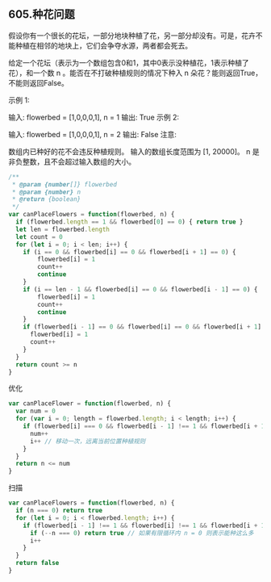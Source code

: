 ## 605.种花问题


假设你有一个很长的花坛，一部分地块种植了花，另一部分却没有。可是，花卉不能种植在相邻的地块上，它们会争夺水源，两者都会死去。

给定一个花坛（表示为一个数组包含0和1，其中0表示没种植花，1表示种植了花），和一个数 n 。能否在不打破种植规则的情况下种入 n 朵花？能则返回True，不能则返回False。

示例 1:

输入: flowerbed = [1,0,0,0,1], n = 1
输出: True
示例 2:

输入: flowerbed = [1,0,0,0,1], n = 2
输出: False
注意:

数组内已种好的花不会违反种植规则。
输入的数组长度范围为 [1, 20000]。
n 是非负整数，且不会超过输入数组的大小。

```js
/**
 * @param {number[]} flowerbed
 * @param {number} n
 * @return {boolean}
 */
var canPlaceFlowers = function(flowerbed, n) {
  if (flowerbed.length == 1 && flowerbed[0] == 0) { return true }
  let len = flowerbed.length
  let count = 0
  for (let i = 0; i < len; i++) {
    if (i == 0 && flowerbed[i] == 0 && flowerbed[i + 1] == 0) {
        flowerbed[i] = 1
        count++
        continue
    }
    if (i == len - 1 && flowerbed[i] == 0 && flowerbed[i - 1] == 0) {
        flowerbed[i] = 1
        count++
        continue
    }
    if (flowerbed[i - 1] == 0 && flowerbed[i] == 0 && flowerbed[i + 1] == 0) {
      flowerbed[i] = 1
      count++
    }
  }
  return count >= n
}
```

优化

```js
var canPlaceFlower = function(flowerbed, n) {
  var num = 0
  for (var i = 0; length = flowerbed.length; i < length; i++) {
    if (flowerbed[i] === 0 && flowerbed[i - 1] !== 1 && flowerbed[i + 1] !== 1) {
      num++
      i++ // 移动一次，远离当前位置种植规则
    }
  }
  return n <= num
}
```

扫描
```js
var canPlaceFlowers = function(flowerbed, n) {
  if (n === 0) return true
  for (let i = 0; i < flowerbed.length; i++) {
    if (flowerbed[i - 1] !== 1 && flowerbed[i] !== 1 && flowerbed[i + 1] !== 1) {
      if (--n === 0) return true // 如果有限循环内 n = 0 则表示能种这么多
      i++
    }
  }
  return false
}
```